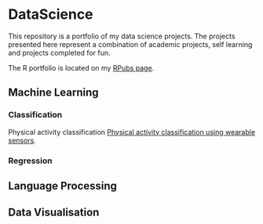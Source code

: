 # DataScience


This repository is a portfolio of my data science projects. The projects presented here represent a combination of academic projects, self learning and projects completed for fun. 


The R portfolio is located on my [RPubs page](https://rpubs.com/rudriscube).


## Machine Learning





### Classification 

Physical activity classification [Physical activity classification using wearable sensors](https://github.com/rudriscube/Data-science-projects/projects/1).



### Regression 






## Language Processing 




 
## Data Visualisation 
